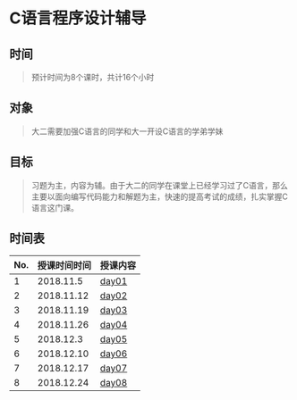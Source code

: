 # C语言程序设计辅导

##  时间
>   预计时间为8个课时，共计16个小时

## 对象
>   大二需要加强C语言的同学和大一开设C语言的学弟学妹

## 目标

>   习题为主，内容为辅。由于大二的同学在课堂上已经学习过了C语言，那么主要以面向编写代码能力和解题为主，快速的提高考试的成绩，扎实掌握C语言这门课。

## 时间表

| No.  | 授课时间时间 | 授课内容                  |
| ---- | ------------ | ------------------------- |
| 1    | 2018.11.5    | [day01](./day01/day01.md) |
| 2    | 2018.11.12   | [day02](./day02/day02.md) |
| 3    | 2018.11.19   | [day03](./day03/day03.md) |
| 4    | 2018.11.26   | [day04](./day04/day04.md) |
| 5    | 2018.12.3    | [day05](./day05/day05.md) |
| 6    | 2018.12.10   | [day06](./day06/day06.md) |
| 7    | 2018.12.17   | [day07](./day07/day07.md) |
| 8    | 2018.12.24   | [day08](./day08/day08.md) |

